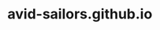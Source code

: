 # avid-sailors.github.io



<header class="header">
    <div class="row">
      <nav class="menu span-8">
        <a href="https://anchorcms.com/" title="Anchor CMS" class="logo">
          <svg>
              <use xmlns:xlink="http://www.w3.org/1999/xlink" xlink:href="#anchor"></use>
          </svg>
        </a>
</header>
